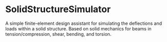 # SolidStructureSimulator
A simple finite-element design assistant for simulating the deflections and loads within a solid structure.
Based on solid mechanics for beams in tension/compression, shear, bending, and torsion.

